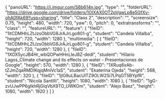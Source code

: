 {
      "panoURL": "https://i.imgur.com/S6b614n.jpg",
      "type": "",
      "folderURL": "https://drive.google.com/drive/folders/1OlXAX0OT2pVgwLp8e5GfXv-ohA0fAk69?usp=sharing",
      "title": "Class 2",
      "description": "",
      "screensize": 0.75,
      "height": 480,
      "width": 720,
      "yaw": 0,
      "pitch": 0,
      "extratransforms": "",
      "class": "",
      "featureURL": "",
      "feature": {
         "fileID": "1itCDMHhLZtJzsObbVG8JrAJrLgo801-g",
         "student": "Candela Villalba",
         "height": 720,
         "width": 1280
      },
      "multimedia": [
         {
            "fileID": "1itCDMHhLZtJzsObbVG8JrAJrLgo801-g",
            "student": "Candela Villalba",
            "height": 720,
            "width": 1280
         },
         {
            "fileID": "1XOX5ycJB4Hr_wbQOPwHHnLIeJ8Z-dedI",
            "student": "Hilario Lagos_Climate change and its effects on water - Presentaciones de Google",
            "height": 570,
            "width": 1280
         },
         {
            "fileID": "1XRuq6xAb-tZJmZqaRMDIKqjqMniVc1aS",
            "student": "Ekaterina Ojeda",
            "height": 568,
            "width": 320
         },
         {
            "fileID": "1jIG9uLBacUlTZ9OLW2Si7LPqGT5BYpfR",
            "student": "Nicola Santilli",
            "height": 1080,
            "width": 1080
         },
         {
            "fileID": "1gG-zvUJwPP6gIkhRjGlqVbX9TO_UWKOm",
            "student": "Alejo Baez",
            "height": 1080,
            "width": 1920
         }
      ]
   }